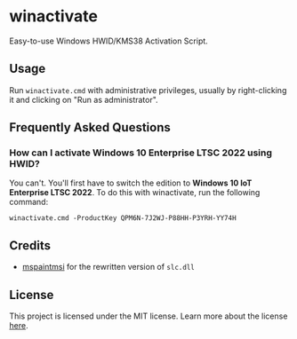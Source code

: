 # winactivate

Easy-to-use Windows HWID/KMS38 Activation Script.

## Usage

Run `winactivate.cmd` with administrative privileges, usually by right-clicking it and clicking on "Run as administrator".

## Frequently Asked Questions

### How can I activate Windows 10 Enterprise LTSC 2022 using HWID?

You can't. You'll first have to switch the edition to **Windows 10 IoT Enterprise LTSC 2022**. To do this with winactivate, run the following command:

    winactivate.cmd -ProductKey QPM6N-7J2WJ-P88HH-P3YRH-YY74H

## Credits

- [mspaintmsi](https://github.com/mspaintmsi) for the rewritten version of `slc.dll`

## License

This project is licensed under the MIT license. Learn more about the license [here](LICENSE).
